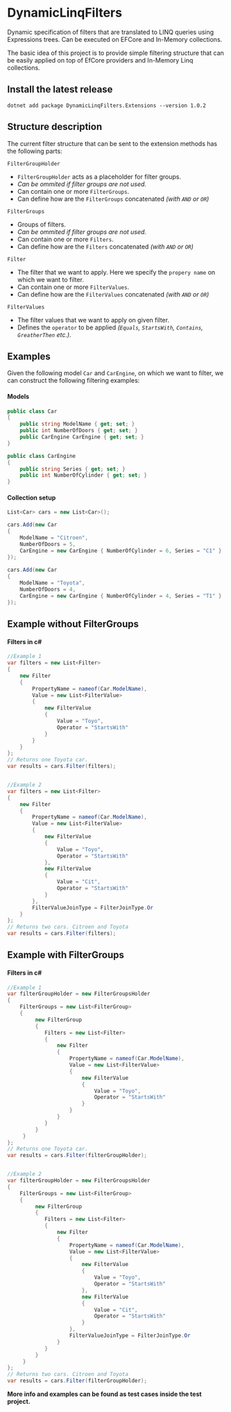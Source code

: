 # DynamicLinqFilters
Dynamic specification of filters that are translated to LINQ queries using Expressions trees. Can be executed on EFCore and In-Memory collections.

The basic idea of this project is to provide simple filtering structure that can be easily applied on top of EfCore providers and In-Memory Linq collections.
## Install the latest release
`dotnet add package DynamicLinqFilters.Extensions --version 1.0.2`

## Structure description

The current filter structure that can be sent to the extension methods has the following parts:

`FilterGroupHolder`
  - `FilterGroupHolder` acts as a placeholder for filter groups. 
  - *Can be ommited if filter groups are not used.*
  - Can contain one or more `FilterGroups`.
  - Can define how are the `FilterGroups` concatenated *(with `AND` or `OR`)*
  
`FilterGroups`
  - Groups of filters. 
  - *Can be ommited if filter groups are not used.*
  - Can contain one or more `Filters`.
  - Can define how are the `Filters` concatenated *(with `AND` or `OR`)*
  
 `Filter`
  - The filter that we want to apply. Here we specify the `propery name` on which we want to filter. 
  - Can contain one or more `FilterValues`.
  - Can define how are the `FilterValues` concatenated *(with `AND` or `OR`)*
  
 `FilterValues`
  - The filter values that we want to apply on given filter.
  - Defines the `operator` to be applied *(`Equals`, `StartsWith`, `Contains`, `GreatherThen` etc.)*.
 
## Examples 
 Given the following model `Car` and `CarEngine`, on which we want to filter, we can construct the following filtering examples:
 
#### Models
```c#
public class Car
{
    public string ModelName { get; set; }
    public int NumberOfDoors { get; set; }
    public CarEngine CarEngine { get; set; }
}

public class CarEngine
{
    public string Series { get; set; }
    public int NumberOfCylinder { get; set; }
}
```

#### Collection setup
```c#
List<Car> cars = new List<Car>();

cars.Add(new Car
{
    ModelName = "Citroen",
    NumberOfDoors = 5,
    CarEngine = new CarEngine { NumberOfCylinder = 6, Series = "C1" }
});
            
cars.Add(new Car
{
    ModelName = "Toyota",
    NumberOfDoors = 4,
    CarEngine = new CarEngine { NumberOfCylinder = 4, Series = "T1" }
});
```

## Example without FilterGroups

#### Filters in c#
```c#
//Example 1
var filters = new List<Filter>
{
    new Filter
    {
        PropertyName = nameof(Car.ModelName),
        Value = new List<FilterValue>
        {
            new FilterValue
            {
                Value = "Toyo",
                Operator = "StartsWith"
            }
        }
    }
};
// Returns one Toyota car.
var results = cars.Filter(filters);


//Example 2
var filters = new List<Filter>
{
    new Filter
    {
        PropertyName = nameof(Car.ModelName),
        Value = new List<FilterValue>
        {
            new FilterValue
            {
                Value = "Toyo",
                Operator = "StartsWith"
            },
            new FilterValue
            {
                Value = "Cit",
                Operator = "StartsWith"
            }
        },
        FilterValueJoinType = FilterJoinType.Or
    }
};
// Returns two cars. Citroen and Toyota
var results = cars.Filter(filters);

```
  
## Example with FilterGroups

#### Filters in c#
```c#
//Example 1
var filterGroupHolder = new FilterGroupsHolder
{
    FilterGroups = new List<FilterGroup>
    {
         new FilterGroup
         {
            Filters = new List<Filter>
            {
                new Filter
                {
                    PropertyName = nameof(Car.ModelName),
                    Value = new List<FilterValue>
                    {
                        new FilterValue
                        {
                            Value = "Toyo",
                            Operator = "StartsWith"
                        }
                    }
                }
            }
         }
     }
};
// Returns one Toyota car.
var results = cars.Filter(filterGroupHolder);


//Example 2
var filterGroupHolder = new FilterGroupsHolder
{
    FilterGroups = new List<FilterGroup>
    {
         new FilterGroup
         {
            Filters = new List<Filter>
            {
                new Filter
                {
                    PropertyName = nameof(Car.ModelName),
                    Value = new List<FilterValue>
                    {
                        new FilterValue
                        {
                            Value = "Toyo",
                            Operator = "StartsWith"
                        },
                        new FilterValue
                        {
                            Value = "Cit",
                            Operator = "StartsWith"
                        }
                    },
                    FilterValueJoinType = FilterJoinType.Or
                }
            }
         }
     }
};
// Returns two cars. Citroen and Toyota
var results = cars.Filter(filterGroupHolder);

```

**More info and examples can be found as test cases inside the test project.**
